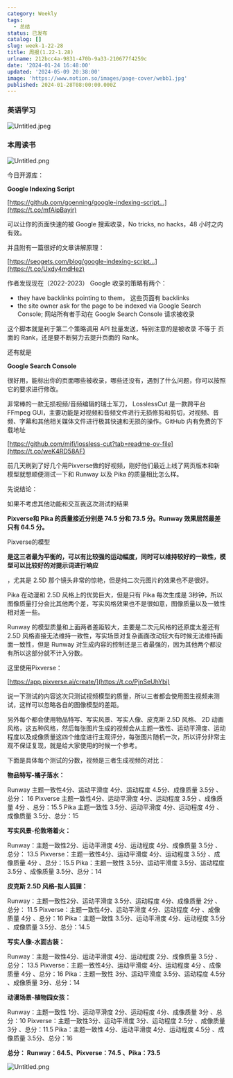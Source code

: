 ```yaml
---
category: Weekly
tags:
  - 总结
status: 已发布
catalog: []
slug: week-1-22-28
title: 周报(1.22-1.28)
urlname: 212bcc4a-9831-470b-9a33-210677f4259c
date: '2024-01-24 16:48:00'
updated: '2024-05-09 20:38:00'
image: 'https://www.notion.so/images/page-cover/webb1.jpg'
published: 2024-01-28T08:00:00.000Z
---
```


### 英语学习


![Untitled.jpeg](https://prod-files-secure.s3.us-west-2.amazonaws.com/5d24fe63-e567-4804-86f9-9fdc62e13082/13f89310-e18e-4344-b5f8-95c58ff07f1e/Untitled.jpeg?X-Amz-Algorithm=AWS4-HMAC-SHA256&X-Amz-Content-Sha256=UNSIGNED-PAYLOAD&X-Amz-Credential=ASIAZI2LB466RT5B3J74%2F20250414%2Fus-west-2%2Fs3%2Faws4_request&X-Amz-Date=20250414T213455Z&X-Amz-Expires=3600&X-Amz-Security-Token=IQoJb3JpZ2luX2VjEJX%2F%2F%2F%2F%2F%2F%2F%2F%2F%2FwEaCXVzLXdlc3QtMiJHMEUCIQDAWFAoP00Q3TafffqpW1DAI8QLPSOwZB9HlFl%2F%2BI7%2BeAIgW4gcMgNJ10Nzmz%2FgBbbwYsTz5V7LOepwgccf0ypFRRAq%2FwMIHhAAGgw2Mzc0MjMxODM4MDUiDABqoe5cKEN4NPjTgyrcA3CJcIFyVhncSpvjP6KdGczEvqB0DPM%2BczMhsdm6v5SMp7uDxb3lmqftKuxdp4JbMmAp%2BAFA11cz70e6GEcWVuGYtNejG%2FLazyaNIz7uYUyz3p7sWDBfg%2BDkdZ5IeXKi7HmpFbrs98ifpEYrzzAA24AsxjuQ9RI6s%2Bx9vkGSLqEQT%2BLiUt8IHKIEDfAFaPpUQ%2F7uYKLE%2FiqLTIcryuD4DR2tlHxX44S6hSli%2F8f5FK0Qf4ehx%2B6A%2BgdN5FTeYMMxPMSpWAnpZm1JPs4KwCrxgFFpR32UsH453aPdb0TO22FU%2Foi16UI9sE7qGMqevbgbtJ1DKrgbP%2BNzQvCyqgDrPXQc%2F27g3ajelqgLJ23ovGD531KaqLf75ZvfTq8S%2B4lJv13O%2BafZjuuxXdP8ZSkphnxLi4zV4A0KnikXqBHK4TOXuBFekLjAZckbk2GvMMs9btmkcJv6pVMEk%2Fbe%2FMWcLcPphJrzDXrnGrB25YQQ1oHH2eRI1mu%2BaEOb%2Fmfkc3zKZuRBK0YHJj8OCAPJCwNudl%2BOLdKstBUFHCSgqG8I8T87ZvuYFWM%2BBdu2PFJYjBYrB8RXpr1fix8qVuQwX4pnPLu%2F41GhOYdLLRyGMsv7t71KwujJ8lB7oK04PlGvMIrp9b8GOqUByR0jwLsHQRXXXvIqfCILqJRsLtCeMn%2B3qs1kDvBhaR0VRD6Tqm70MKf7bOc2ZbrJaNONV%2Bu098kx6%2BO9UaDYOmVgrn5fCLfWq66iR%2FwDHLPNLx8WJauV0xITqAcwghR7hyvu6KgeVKJt7gdYlGfJwMvhUuJMT5A%2FYQpzfytfceMa2r%2BA5G4oOD6SKgqwD1qNfexV8J6rwQfM34Qq4jAt%2FVHvLdNq&X-Amz-Signature=a4e0eafb37b099a9242011aeeca5ddbaad189ad74bd1e1179b08851e49dde7c4&X-Amz-SignedHeaders=host&x-id=GetObject)


### 本周读书


![Untitled.png](https://prod-files-secure.s3.us-west-2.amazonaws.com/5d24fe63-e567-4804-86f9-9fdc62e13082/4230a01f-03e6-45a7-9f78-5892b7e77e85/Untitled.png?X-Amz-Algorithm=AWS4-HMAC-SHA256&X-Amz-Content-Sha256=UNSIGNED-PAYLOAD&X-Amz-Credential=ASIAZI2LB466RT5B3J74%2F20250414%2Fus-west-2%2Fs3%2Faws4_request&X-Amz-Date=20250414T213455Z&X-Amz-Expires=3600&X-Amz-Security-Token=IQoJb3JpZ2luX2VjEJX%2F%2F%2F%2F%2F%2F%2F%2F%2F%2FwEaCXVzLXdlc3QtMiJHMEUCIQDAWFAoP00Q3TafffqpW1DAI8QLPSOwZB9HlFl%2F%2BI7%2BeAIgW4gcMgNJ10Nzmz%2FgBbbwYsTz5V7LOepwgccf0ypFRRAq%2FwMIHhAAGgw2Mzc0MjMxODM4MDUiDABqoe5cKEN4NPjTgyrcA3CJcIFyVhncSpvjP6KdGczEvqB0DPM%2BczMhsdm6v5SMp7uDxb3lmqftKuxdp4JbMmAp%2BAFA11cz70e6GEcWVuGYtNejG%2FLazyaNIz7uYUyz3p7sWDBfg%2BDkdZ5IeXKi7HmpFbrs98ifpEYrzzAA24AsxjuQ9RI6s%2Bx9vkGSLqEQT%2BLiUt8IHKIEDfAFaPpUQ%2F7uYKLE%2FiqLTIcryuD4DR2tlHxX44S6hSli%2F8f5FK0Qf4ehx%2B6A%2BgdN5FTeYMMxPMSpWAnpZm1JPs4KwCrxgFFpR32UsH453aPdb0TO22FU%2Foi16UI9sE7qGMqevbgbtJ1DKrgbP%2BNzQvCyqgDrPXQc%2F27g3ajelqgLJ23ovGD531KaqLf75ZvfTq8S%2B4lJv13O%2BafZjuuxXdP8ZSkphnxLi4zV4A0KnikXqBHK4TOXuBFekLjAZckbk2GvMMs9btmkcJv6pVMEk%2Fbe%2FMWcLcPphJrzDXrnGrB25YQQ1oHH2eRI1mu%2BaEOb%2Fmfkc3zKZuRBK0YHJj8OCAPJCwNudl%2BOLdKstBUFHCSgqG8I8T87ZvuYFWM%2BBdu2PFJYjBYrB8RXpr1fix8qVuQwX4pnPLu%2F41GhOYdLLRyGMsv7t71KwujJ8lB7oK04PlGvMIrp9b8GOqUByR0jwLsHQRXXXvIqfCILqJRsLtCeMn%2B3qs1kDvBhaR0VRD6Tqm70MKf7bOc2ZbrJaNONV%2Bu098kx6%2BO9UaDYOmVgrn5fCLfWq66iR%2FwDHLPNLx8WJauV0xITqAcwghR7hyvu6KgeVKJt7gdYlGfJwMvhUuJMT5A%2FYQpzfytfceMa2r%2BA5G4oOD6SKgqwD1qNfexV8J6rwQfM34Qq4jAt%2FVHvLdNq&X-Amz-Signature=a7d80bf0cb5e2354a803fe90bfbfc4f3c55ef7ea583a7bde60df241428c986df&X-Amz-SignedHeaders=host&x-id=GetObject)


今日开源库：


**Google Indexing Script**


[https://github.com/goenning/google-indexing-script…](https://t.co/mfAipBayir)


可以让你的页面快速的被 Google 搜索收录，No tricks, no hacks，48 小时之内有效。

并且附有一篇很好的文章讲解原理：


[https://seogets.com/blog/google-indexing-script…](https://t.co/Uxdy4mdHez)


作者发现现在（2022-2023） Google 收录的策略有两个：

- they have backlinks pointing to them， 这些页面有 backlinks
- the site owner ask for the page to be indexed via Google Search Console; 网站所有者手动在 Google Search Console 请求被收录

这个脚本就是利于第二个策略调用 API 批量发送，特别注意的是被收录 不等于 页面的 Rank，还是要不断努力去提升页面的 Rank。

还有就是


**Google Search Console**


很好用，能标出你的页面哪些被收录，哪些还没有，遇到了什么问题，你可以按照它的要求进行修改。


非常棒的一款无损视频/音频编辑的瑞士军刀， LosslessCut 是一款跨平台 FFmpeg GUI，主要功能是对视频和音频文件进行无损修剪和剪切，对视频、音频、字幕和其他相关媒体文件进行极其快速和无损的操作。GitHub 内有免费的下载地址


[https://github.com/mifi/lossless-cut?tab=readme-ov-file](https://t.co/weK4RD58AF)


前几天刷到了好几个用Pixverse做的好视频，刚好他们最近上线了网页版本和新模型就想顺便测试一下和 Runway 以及 Pika 的质量相比怎么样。

先说结论：

如果不考虑其他功能和交互我这次测试的结果


**Pixverse和 Pika 的质量接近分别是 74.5 分和 73.5 分。Runway 效果居然最差只有 64.5 分。**


Pixverse的模型


**是这三者最为平衡的，可以有比较强的运动幅度，同时可以维持较好的一致性，模型可以比较好的对提示词进行响应**


，尤其是 2.5D 那个镜头非常的惊艳，但是纯二次元图片的效果也不是很好。

Pika 在动漫和 2.5D 风格上的优势巨大，但是只有 Pika 每次生成是 3秒钟，所以图像质量打分会比其他两个差，写实风格效果也不是很如意，图像质量以及一致性相对差一些。

Runway 的模型质量和上面两者差距较大，主要是二次元风格的还原度太差还有 2.5D 风格直接无法维持一致性，写实场景对复杂画面改动较大有时候无法维持画面一致性，但是 Runway 对生成内容的控制还是三者最强的，因为其他两个都没有所以这部分就不计入分数。

这里使用Pixverse：


[https://app.pixverse.ai/create/](https://t.co/PjnSeUhYbi)


说一下测试的内容这次只测试视频模型的质量，所以三者都会使用图生视频来测试，这样可以忽略各自的图像模型的差距。

另外每个都会使用物品特写、写实风景、写实人像、皮克斯 2.5D 风格、 2D 动画风格，这五种风格，然后每张图片生成的视频会从主题一致性、运动平滑度、运动程度以及成像质量这四个维度进行主观评分，每张图片随机一次，所以评分非常主观不保证复现，就是给大家使用的时候一个参考。

下面是具体每个测试的分数，视频是三者生成视频的对比：


**物品特写-橘子落水：**


Runway   主题一致性4分、运动平滑度 4分、运动程度 4.5分、成像质量 3.5分 、总分： 16
Pixverse 主题一致性4分、运动平滑度 4分、运动程度 3.5分 、成像质量 4分 、总分：15.5
Pika 主题一致性 3.5分、运动平滑度 4分、运动程度 4分 、成像质量 3.5分、总分：15


**写实风景-伦敦塔着火：**


Runway：主题一致性2分、运动平滑度 4分、运动程度 4分、成像质量 3.5分 、总分： 13.5
Pixverse：主题一致性4分、运动平滑度 4分、运动程度 3.5分 、成像质量 4分 、总分：15.5
Pika：主题一致性 3.5分、运动平滑度 3.5分、运动程度 3.5分 、成像质量 3.5分、总分：14


**皮克斯 2.5D 风格-拟人狐狸：**


Runway：主题一致性2分、运动平滑度 3.5分、运动程度 4分、成像质量 2分 、总分： 11.5
Pixverse：主题一致性4分、运动平滑度 4分、运动程度 4分 、成像质量 4分 、总分：16
Pika：主题一致性 3.5分、运动平滑度 4分、运动程度 3.5分 、成像质量 3.5分、总分：14.5


**写实人像-水面古装：**


Runway：主题一致性4分、运动平滑度 4分、运动程度 2分、成像质量 3.5分 、总分： 13.5
Pixverse：主题一致性4分、运动平滑度 4分、运动程度 4分 、成像质量 4分 、总分：16
Pika：主题一致性 3分、运动平滑度 3.5分、运动程度 4.5分 、成像质量 3分、总分：14


**动漫场景-植物园女孩：**


Runway：主题一致性 1分、运动平滑度 2分、运动程度 4分、成像质量 3分 、总分：10
Pixverse：主题一致性3分、运动平滑度 3分、运动程度 2.5分 、成像质量 3分 、总分：11.5
Pika：主题一致性 4分、运动平滑度 4分、运动程度 4.5分 、成像质量 3.5分、总分：16


**总分： Runway：64.5、Pixverse：74.5 、Pika：73.5**


![Untitled.png](https://prod-files-secure.s3.us-west-2.amazonaws.com/5d24fe63-e567-4804-86f9-9fdc62e13082/8e04e5ad-2b05-4144-8058-53bf010acfd3/Untitled.png?X-Amz-Algorithm=AWS4-HMAC-SHA256&X-Amz-Content-Sha256=UNSIGNED-PAYLOAD&X-Amz-Credential=ASIAZI2LB466RT5B3J74%2F20250414%2Fus-west-2%2Fs3%2Faws4_request&X-Amz-Date=20250414T213455Z&X-Amz-Expires=3600&X-Amz-Security-Token=IQoJb3JpZ2luX2VjEJX%2F%2F%2F%2F%2F%2F%2F%2F%2F%2FwEaCXVzLXdlc3QtMiJHMEUCIQDAWFAoP00Q3TafffqpW1DAI8QLPSOwZB9HlFl%2F%2BI7%2BeAIgW4gcMgNJ10Nzmz%2FgBbbwYsTz5V7LOepwgccf0ypFRRAq%2FwMIHhAAGgw2Mzc0MjMxODM4MDUiDABqoe5cKEN4NPjTgyrcA3CJcIFyVhncSpvjP6KdGczEvqB0DPM%2BczMhsdm6v5SMp7uDxb3lmqftKuxdp4JbMmAp%2BAFA11cz70e6GEcWVuGYtNejG%2FLazyaNIz7uYUyz3p7sWDBfg%2BDkdZ5IeXKi7HmpFbrs98ifpEYrzzAA24AsxjuQ9RI6s%2Bx9vkGSLqEQT%2BLiUt8IHKIEDfAFaPpUQ%2F7uYKLE%2FiqLTIcryuD4DR2tlHxX44S6hSli%2F8f5FK0Qf4ehx%2B6A%2BgdN5FTeYMMxPMSpWAnpZm1JPs4KwCrxgFFpR32UsH453aPdb0TO22FU%2Foi16UI9sE7qGMqevbgbtJ1DKrgbP%2BNzQvCyqgDrPXQc%2F27g3ajelqgLJ23ovGD531KaqLf75ZvfTq8S%2B4lJv13O%2BafZjuuxXdP8ZSkphnxLi4zV4A0KnikXqBHK4TOXuBFekLjAZckbk2GvMMs9btmkcJv6pVMEk%2Fbe%2FMWcLcPphJrzDXrnGrB25YQQ1oHH2eRI1mu%2BaEOb%2Fmfkc3zKZuRBK0YHJj8OCAPJCwNudl%2BOLdKstBUFHCSgqG8I8T87ZvuYFWM%2BBdu2PFJYjBYrB8RXpr1fix8qVuQwX4pnPLu%2F41GhOYdLLRyGMsv7t71KwujJ8lB7oK04PlGvMIrp9b8GOqUByR0jwLsHQRXXXvIqfCILqJRsLtCeMn%2B3qs1kDvBhaR0VRD6Tqm70MKf7bOc2ZbrJaNONV%2Bu098kx6%2BO9UaDYOmVgrn5fCLfWq66iR%2FwDHLPNLx8WJauV0xITqAcwghR7hyvu6KgeVKJt7gdYlGfJwMvhUuJMT5A%2FYQpzfytfceMa2r%2BA5G4oOD6SKgqwD1qNfexV8J6rwQfM34Qq4jAt%2FVHvLdNq&X-Amz-Signature=25afee3734bccced8cbb8a844a7342604b35dd111003f56c00758c67870680b4&X-Amz-SignedHeaders=host&x-id=GetObject)

